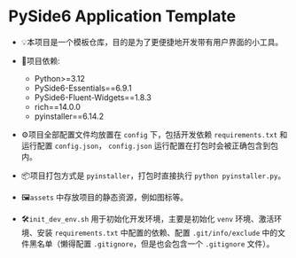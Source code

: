 # PySide6 Application Template

- 💡本项目是一个模板仓库，目的是为了更便捷地开发带有用户界面的小工具。

- 📓项目依赖:

    - Python>=3.12
    - PySide6-Essentials==6.9.1
    - PySide6-Fluent-Widgets==1.8.3
    - rich==14.0.0
    - pyinstaller==6.14.2

- ⚙️项目全部配置文件均放置在 `config` 下，包括开发依赖 `requirements.txt` 和运行配置 `config.json`，
`config.json` 运行配置在打包时会被正确包含到包内。

- 📦项目打包方式是 `pyinstaller`，打包时直接执行 `python pyinstaller.py`。

- 🖼️`assets` 中存放项目的静态资源，例如图标等。

- 🛠️`init_dev_env.sh` 用于初始化开发环境，主要是初始化 `venv` 环境、激活环境、安装 `requirements.txt` 中配置的依赖、配置 `.git/info/exclude` 中的文件黑名单（懒得配置 `.gitignore`，但是也会包含一个 `.gitignore` 文件）。